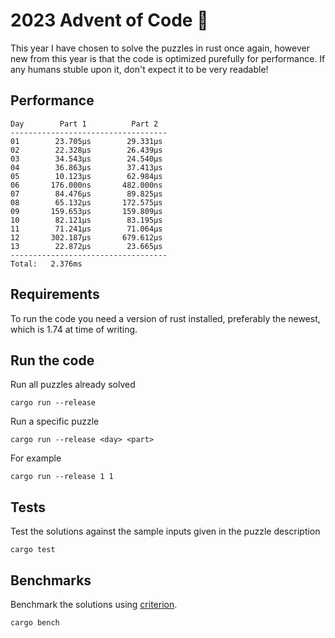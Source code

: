# 2023 Advent of Code 🦀

This year I have chosen to solve the puzzles in rust once again, however new from this year is that the code is optimized purefully for performance.
If any humans stuble upon it, don't expect it to be very readable!

## Performance
```
Day        Part 1          Part 2
-----------------------------------
01        23.705μs        29.331μs
02        22.328μs        26.439μs
03        34.543μs        24.540μs
04        36.863μs        37.413μs
05        10.123μs        62.984μs
06       176.000ns       482.000ns
07        84.476μs        89.825μs
08        65.132μs       172.575μs
09       159.653μs       159.809μs
10        82.121μs        83.195μs
11        71.241μs        71.064μs
12       302.187μs       679.612μs
13        22.872μs        23.665μs
-----------------------------------
Total:   2.376ms
```

## Requirements

To run the code you need a version of rust installed, preferably the newest, which is 1.74 at time of writing.

## Run the code

Run all puzzles already solved
```shell
cargo run --release
```

Run a specific puzzle
```shell
cargo run --release <day> <part>
```

For example
```shell
cargo run --release 1 1
```

## Tests
Test the solutions against the sample inputs given in the puzzle description
```shell
cargo test 
```

## Benchmarks

Benchmark the solutions using [criterion](https://github.com/bheisler/criterion.rs).
```shell
cargo bench
```